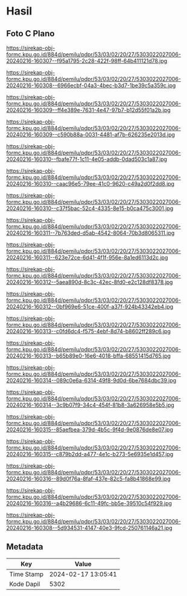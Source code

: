 # Hasil

## Foto C Plano

https://sirekap-obj-formc.kpu.go.id/884d/pemilu/pdpr/53/03/02/20/27/5303022027006-20240216-160307--f95a1795-2c28-422f-98ff-64b411121d78.jpg

https://sirekap-obj-formc.kpu.go.id/884d/pemilu/pdpr/53/03/02/20/27/5303022027006-20240216-160308--6966ecbf-04a3-4bec-b3d7-1be39c5a359c.jpg

https://sirekap-obj-formc.kpu.go.id/884d/pemilu/pdpr/53/03/02/20/27/5303022027006-20240216-160309--ff4e389e-7631-4e47-97b7-b12d55f01a2b.jpg

https://sirekap-obj-formc.kpu.go.id/884d/pemilu/pdpr/53/03/02/20/27/5303022027006-20240216-160309--c590b88a-0031-4481-af7b-626235e2013d.jpg

https://sirekap-obj-formc.kpu.go.id/884d/pemilu/pdpr/53/03/02/20/27/5303022027006-20240216-160310--fbafe77f-1c11-4e05-addb-0dad503c1a87.jpg

https://sirekap-obj-formc.kpu.go.id/884d/pemilu/pdpr/53/03/02/20/27/5303022027006-20240216-160310--caac96e5-79ee-41c0-9620-c49a2d0f2dd8.jpg

https://sirekap-obj-formc.kpu.go.id/884d/pemilu/pdpr/53/03/02/20/27/5303022027006-20240216-160310--c37f5bac-52c4-4335-8e15-b0ca475c3001.jpg

https://sirekap-obj-formc.kpu.go.id/884d/pemilu/pdpr/53/03/02/20/27/5303022027006-20240216-160311--7b763ded-d5ab-4542-8064-70b3d8065311.jpg

https://sirekap-obj-formc.kpu.go.id/884d/pemilu/pdpr/53/03/02/20/27/5303022027006-20240216-160311--623e72ce-6d41-4f1f-956e-8a1ed6113d2c.jpg

https://sirekap-obj-formc.kpu.go.id/884d/pemilu/pdpr/53/03/02/20/27/5303022027006-20240216-160312--5aea890d-8c3c-42ec-8fd0-e2c128df8378.jpg

https://sirekap-obj-formc.kpu.go.id/884d/pemilu/pdpr/53/03/02/20/27/5303022027006-20240216-160312--0bf969e6-51ce-400f-a37f-924b43342eb4.jpg

https://sirekap-obj-formc.kpu.go.id/884d/pemilu/pdpr/53/03/02/20/27/5303022027006-20240216-160313--c0fd6dc4-f575-4ebf-8d74-b8602ff289c6.jpg

https://sirekap-obj-formc.kpu.go.id/884d/pemilu/pdpr/53/03/02/20/27/5303022027006-20240216-160313--b65b89e0-16e6-4018-bffa-68551415d765.jpg

https://sirekap-obj-formc.kpu.go.id/884d/pemilu/pdpr/53/03/02/20/27/5303022027006-20240216-160314--089c0e6a-6314-49f8-9d0d-6be7684dbc39.jpg

https://sirekap-obj-formc.kpu.go.id/884d/pemilu/pdpr/53/03/02/20/27/5303022027006-20240216-160314--3c9b07f9-34c4-454f-81b8-3a626958e5b5.jpg

https://sirekap-obj-formc.kpu.go.id/884d/pemilu/pdpr/53/03/02/20/27/5303022027006-20240216-160315--85aefbea-379d-4b5c-9f4d-9e0876de8e07.jpg

https://sirekap-obj-formc.kpu.go.id/884d/pemilu/pdpr/53/03/02/20/27/5303022027006-20240216-160315--c879b2dd-a477-4e1c-b273-5e6935e1d457.jpg

https://sirekap-obj-formc.kpu.go.id/884d/pemilu/pdpr/53/03/02/20/27/5303022027006-20240216-160316--89d0f76a-8faf-437e-82c5-fa8b41868e99.jpg

https://sirekap-obj-formc.kpu.go.id/884d/pemilu/pdpr/53/03/02/20/27/5303022027006-20240216-160316--a4b29686-6c11-49fc-bb5e-39510c54f929.jpg

https://sirekap-obj-formc.kpu.go.id/884d/pemilu/pdpr/53/03/02/20/27/5303022027006-20240216-160308--5d934531-4147-40e3-9fcd-250761146a21.jpg


## Metadata

| Key        | Value               |
| ---------- | ------------------- |
| Time Stamp | 2024-02-17 13:05:41 |
| Kode Dapil | 5302                |



